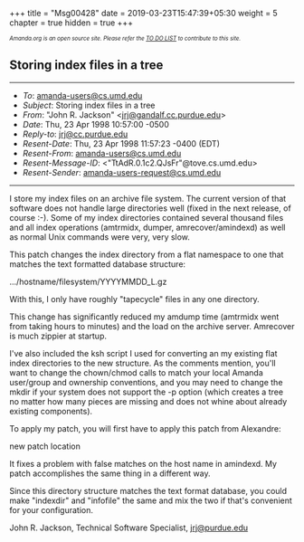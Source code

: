 +++
title = "Msg00428"
date = 2019-03-23T15:47:39+05:30
weight = 5
chapter = true
hidden = true
+++

*<sub><sub>Amanda.org is an open source site. Please refer the [TO DO LIST](/to_do) to contribute to this site.</sub></sub>*

Storing index files in a tree
---

* * * * *

-   *To*: [amanda-users@cs.umd.edu](mailto:amanda-users@cs.umd.edu)
-   *Subject*: Storing index files in a tree
-   *From*: "John R. Jackson"
    \<[jrj@gandalf.cc.purdue.edu](mailto:jrj@gandalf.cc.purdue.edu)\>
-   *Date*: Thu, 23 Apr 1998 10:57:00 -0500
-   *Reply-to*: [jrj@cc.purdue.edu](mailto:jrj@cc.purdue.edu)
-   *Resent-Date*: Thu, 23 Apr 1998 11:57:23 -0400 (EDT)
-   *Resent-From*: amanda-users@cs.umd.edu
-   *Resent-Message-ID*: \<"TtAdR.0.1c2.QJsFr"@tove.cs.umd.edu\>
-   *Resent-Sender*: amanda-users-request@cs.umd.edu

* * * * *

I store my index files on an archive file system.  The current version
of that software does not handle large directories well (fixed in the
next release, of course :-).  Some of my index directories contained
several thousand files and all index operations (amtrmidx, dumper,
amrecover/amindexd) as well as normal Unix commands were very, very slow.

This patch changes the index directory from a flat namespace to one
that matches the text formatted database structure:

.../hostname/filesystem/YYYYMMDD_L.gz

With this, I only have roughly "tapecycle" files in any one directory.

This change has significantly reduced my amdump time (amtrmidx went
from taking hours to minutes) and the load on the archive server.
Amrecover is much zippier at startup.

I've also included the ksh script I used for converting an my existing
flat index directories to the new structure.  As the comments mention,
you'll want to change the chown/chmod calls to match your local Amanda
user/group and ownership conventions, and you may need to change the
mkdir if your system does not support the -p option (which creates a
tree no matter how many pieces are missing and does not whine about
already existing components).

To apply my patch, you will first have to apply this patch from Alexandre:

        
new patch location
        

It fixes a problem with false matches on the host name in amindexd.
My patch accomplishes the same thing in a different way.

Since this directory structure matches the text format database, you
could make "indexdir" and "infofile" the same and mix the two if that's
convenient for your configuration.

John R. Jackson, Technical Software Specialist, jrj@purdue.edu